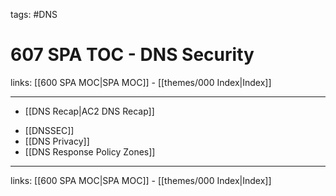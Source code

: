 tags: #DNS 

# 607 SPA TOC - DNS Security

links: [[600 SPA MOC|SPA MOC]] - [[themes/000 Index|Index]]

---

* [[DNS Recap|AC2 DNS Recap]]
- [[DNSSEC]]
- [[DNS Privacy]]
- [[DNS Response Policy Zones]]

---
links: [[600 SPA MOC|SPA MOC]] - [[themes/000 Index|Index]]